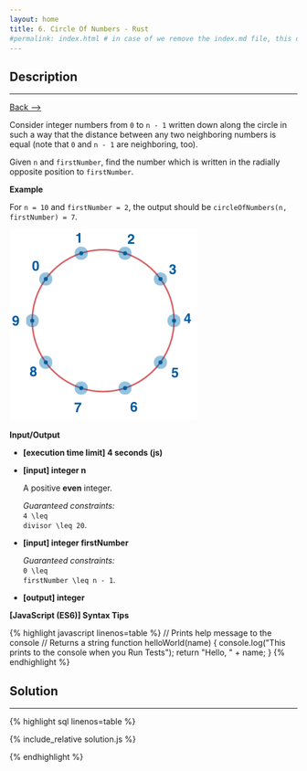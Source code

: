```yaml
---
layout: home
title: 6. Circle Of Numbers - Rust
#permalink: index.html # in case of we remove the index.md file, this doc will be the index page
---
```


<div class="row">
<div class="columnStmt" markdown="1">

## Description
------

[Back --> ](../README.md) 

Consider integer numbers from <code>0</code> to <code>n - 1</code> written down along the circle in such a way that the distance between any two neighboring numbers is equal (note that <code>0</code> and <code>n - 1</code> are neighboring, too).

Given <code>n</code> and <code>firstNumber</code>, find the number which is written in the radially opposite position to <code>firstNumber</code>.


**Example**

For <code>n = 10</code> and <code>firstNumber = 2</code>, the output should be
<code>circleOfNumbers(n, firstNumber) = 7</code>.

![](../images/example.png)

**Input/Output**

* **[execution time limit] 4 seconds (js)**

* **[input] integer n**

    A positive **even** integer.

    _Guaranteed constraints:_<br>
    <code type='math/tex'>4 \leq divisor \leq 20</code>.

* **[input] integer firstNumber**

    _Guaranteed constraints:_<br>
    <code type='math/tex'>0 \leq firstNumber \leq n - 1</code>.

* **[output] integer**

**[JavaScript (ES6)] Syntax Tips**

{% highlight javascript linenos=table %}
// Prints help message to the console
// Returns a string
function helloWorld(name) {
    console.log("This prints to the console when you Run Tests");
    return "Hello, " + name;
}
{% endhighlight %}

</div>
<div class="columnSol" markdown="1">

## Solution
------

{% highlight sql linenos=table %}

{% include_relative solution.js %}

{% endhighlight %}

</div>
</div>
